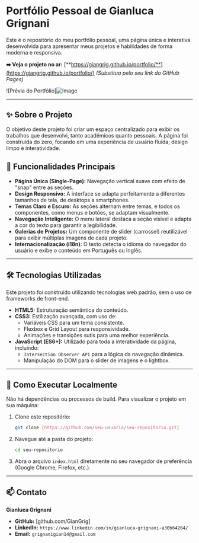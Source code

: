 # Portfólio Pessoal de Gianluca Grignani

Este é o repositório do meu portfólio pessoal, uma página única e interativa desenvolvida para apresentar meus projetos e habilidades de forma moderna e responsiva.

**➡️ Veja o projeto no ar:** [**https://giangrig.github.io/portfolio/**](https://giangrig.github.io/portfolio/)  _(Substitua pelo seu link do GitHub Pages)_

![Prévia do Portfólio]![Image](https://github.com/user-attachments/assets/7e23910b-bcda-4999-bae7-3bf8916fa53f) 

---

## ✨ Sobre o Projeto

O objetivo deste projeto foi criar um espaço centralizado para exibir os trabalhos que desenvolvi, tanto acadêmicos quanto pessoais. A página foi construída do zero, focando em uma experiência de usuário fluida, design limpo e interatividade.

## 🚀 Funcionalidades Principais

-   **Página Única (Single-Page):** Navegação vertical suave com efeito de "snap" entre as seções.
-   **Design Responsivo:** A interface se adapta perfeitamente a diferentes tamanhos de tela, de desktops a smartphones.
-   **Temas Claro e Escuro:** As seções alternam entre temas, e todos os componentes, como menus e botões, se adaptam visualmente.
-   **Navegação Inteligente:** O menu lateral destaca a seção visível e adapta a cor do texto para garantir a legibilidade.
-   **Galerias de Projetos:** Um componente de slider (carrossel) reutilizável para exibir múltiplas imagens de cada projeto.
-   **Internacionalização (i18n):** O texto detecta o idioma do navegador do usuário e exibe o conteúdo em Português ou Inglês.

---

## 🛠️ Tecnologias Utilizadas

Este projeto foi construído utilizando tecnologias web padrão, sem o uso de frameworks de front-end.

-   **HTML5:** Estruturação semântica do conteúdo.
-   **CSS3:** Estilização avançada, com uso de:
    -   Variáveis CSS para um tema consistente.
    -   Flexbox e Grid Layout para responsividade.
    -   Animações e transições sutis para uma melhor experiência.
-   **JavaScript (ES6+):** Utilizado para toda a interatividade da página, incluindo:
    -   `Intersection Observer API` para a lógica da navegação dinâmica.
    -   Manipulação do DOM para o slider de imagens e o lightbox.

---

## 📂 Como Executar Localmente

Não há dependências ou processos de build. Para visualizar o projeto em sua máquina:

1.  Clone este repositório:
    ```bash
    git clone [https://github.com/seu-usuario/seu-repositorio.git]
    ```
2.  Navegue até a pasta do projeto:
    ```bash
    cd seu-repositorio
    ```
3.  Abra o arquivo `index.html` diretamente no seu navegador de preferência (Google Chrome, Firefox, etc.).

---

## 📫 Contato

**Gianluca Grignani**

-   **GitHub:** [github.com/GianGrig]
-   **LinkedIn:** `https://www.linkedin.com/in/gianluca-grignani-a30b64264/`
-   **Email:** `grignanigian14@gmail.com`
